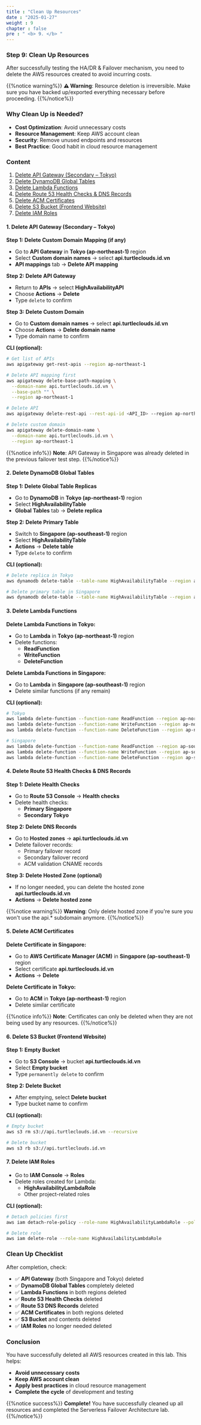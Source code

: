 ```yaml
---
title : "Clean Up Resources"
date : "2025-01-27" 
weight : 9
chapter : false
pre : " <b> 9. </b> "
---
```


### Step 9: Clean Up Resources

After successfully testing the HA/DR & Failover mechanism, you need to delete the AWS resources created to avoid incurring costs.

{{%notice warning%}}
**⚠️ Warning**: Resource deletion is irreversible. Make sure you have backed up/exported everything necessary before proceeding.
{{%/notice%}}

### Why Clean Up is Needed?

- **Cost Optimization**: Avoid unnecessary costs
- **Resource Management**: Keep AWS account clean
- **Security**: Remove unused endpoints and resources
- **Best Practice**: Good habit in cloud resource management

### Content

1. [Delete API Gateway (Secondary – Tokyo)](#1-delete-api-gateway-secondary-tokyo)
2. [Delete DynamoDB Global Tables](#2-delete-dynamodb-global-tables)
3. [Delete Lambda Functions](#3-delete-lambda-functions)
4. [Delete Route 53 Health Checks & DNS Records](#4-delete-route-53-health-checks-dns-records)
5. [Delete ACM Certificates](#5-delete-acm-certificates)
6. [Delete S3 Bucket (Frontend Website)](#6-delete-s3-bucket-frontend-website)
7. [Delete IAM Roles](#7-delete-iam-roles)

#### 1. Delete API Gateway (Secondary – Tokyo)

**Step 1: Delete Custom Domain Mapping (if any)**

- Go to **API Gateway** in **Tokyo (ap-northeast-1)** region
- Select **Custom domain names** → select **api.turtleclouds.id.vn**
- **API mappings** tab → **Delete API mapping**



**Step 2: Delete API Gateway**

- Return to **APIs** → select **HighAvailabilityAPI**
- Choose **Actions** → **Delete**
- Type ```delete``` to confirm


**Step 3: Delete Custom Domain**

- Go to **Custom domain names** → select **api.turtleclouds.id.vn**
- Choose **Actions** → **Delete domain name**
- Type domain name to confirm



**CLI (optional):**
```bash
# Get list of APIs
aws apigateway get-rest-apis --region ap-northeast-1

# Delete API mapping first
aws apigateway delete-base-path-mapping \
  --domain-name api.turtleclouds.id.vn \
  --base-path "" \
  --region ap-northeast-1

# Delete API
aws apigateway delete-rest-api --rest-api-id <API_ID> --region ap-northeast-1

# Delete custom domain
aws apigateway delete-domain-name \
  --domain-name api.turtleclouds.id.vn \
  --region ap-northeast-1
```

{{%notice info%}}
**Note**: API Gateway in Singapore was already deleted in the previous failover test step.
{{%/notice%}}

#### 2. Delete DynamoDB Global Tables

**Step 1: Delete Global Table Replicas**

- Go to **DynamoDB** in **Tokyo (ap-northeast-1)** region
- Select **HighAvailabilityTable**
- **Global Tables** tab → **Delete replica**



**Step 2: Delete Primary Table**

- Switch to **Singapore (ap-southeast-1)** region
- Select **HighAvailabilityTable**
- **Actions** → **Delete table**
- Type ```delete``` to confirm



**CLI (optional):**
```bash
# Delete replica in Tokyo
aws dynamodb delete-table --table-name HighAvailabilityTable --region ap-northeast-1

# Delete primary table in Singapore
aws dynamodb delete-table --table-name HighAvailabilityTable --region ap-southeast-1
```

#### 3. Delete Lambda Functions

**Delete Lambda Functions in Tokyo:**

- Go to **Lambda** in **Tokyo (ap-northeast-1)** region
- Delete functions:
  - **ReadFunction**
  - **WriteFunction**
  - **DeleteFunction**



**Delete Lambda Functions in Singapore:**

- Go to **Lambda** in **Singapore (ap-southeast-1)** region
- Delete similar functions (if any remain)

**CLI (optional):**
```bash
# Tokyo
aws lambda delete-function --function-name ReadFunction --region ap-northeast-1
aws lambda delete-function --function-name WriteFunction --region ap-northeast-1
aws lambda delete-function --function-name DeleteFunction --region ap-northeast-1

# Singapore
aws lambda delete-function --function-name ReadFunction --region ap-southeast-1
aws lambda delete-function --function-name WriteFunction --region ap-southeast-1
aws lambda delete-function --function-name DeleteFunction --region ap-southeast-1
```

#### 4. Delete Route 53 Health Checks & DNS Records

**Step 1: Delete Health Checks**

- Go to **Route 53 Console** → **Health checks**
- Delete health checks:
  - **Primary Singapore**
  - **Secondary Tokyo**



**Step 2: Delete DNS Records**

- Go to **Hosted zones** → **api.turtleclouds.id.vn**
- Delete failover records:
  - Primary failover record
  - Secondary failover record
  - ACM validation CNAME records



**Step 3: Delete Hosted Zone (optional)**

- If no longer needed, you can delete the hosted zone **api.turtleclouds.id.vn**
- **Actions** → **Delete hosted zone**



{{%notice warning%}}
**Warning**: Only delete hosted zone if you're sure you won't use the api.* subdomain anymore.
{{%/notice%}}

#### 5. Delete ACM Certificates

**Delete Certificate in Singapore:**

- Go to **AWS Certificate Manager (ACM)** in **Singapore (ap-southeast-1)** region
- Select certificate **api.turtleclouds.id.vn**
- **Actions** → **Delete**



**Delete Certificate in Tokyo:**

- Go to **ACM** in **Tokyo (ap-northeast-1)** region
- Delete similar certificate

{{%notice info%}}
**Note**: Certificates can only be deleted when they are not being used by any resources.
{{%/notice%}}

#### 6. Delete S3 Bucket (Frontend Website)

**Step 1: Empty Bucket**

- Go to **S3 Console** → bucket **api.turtleclouds.id.vn**
- Select **Empty bucket**
- Type ```permanently delete``` to confirm



**Step 2: Delete Bucket**

- After emptying, select **Delete bucket**
- Type bucket name to confirm



**CLI (optional):**
```bash
# Empty bucket
aws s3 rm s3://api.turtleclouds.id.vn --recursive

# Delete bucket
aws s3 rb s3://api.turtleclouds.id.vn
```

#### 7. Delete IAM Roles

- Go to **IAM Console** → **Roles**
- Delete roles created for Lambda:
  - **HighAvailabilityLambdaRole**
  - Other project-related roles



**CLI (optional):**
```bash
# Detach policies first
aws iam detach-role-policy --role-name HighAvailabilityLambdaRole --policy-arn arn:aws:iam::aws:policy/service-role/AWSLambdaBasicExecutionRole

# Delete role
aws iam delete-role --role-name HighAvailabilityLambdaRole
```

### Clean Up Checklist

After completion, check:

- ✅ **API Gateway** (both Singapore and Tokyo) deleted
- ✅ **DynamoDB Global Tables** completely deleted
- ✅ **Lambda Functions** in both regions deleted
- ✅ **Route 53 Health Checks** deleted
- ✅ **Route 53 DNS Records** deleted
- ✅ **ACM Certificates** in both regions deleted
- ✅ **S3 Bucket** and contents deleted
- ✅ **IAM Roles** no longer needed deleted

### Conclusion

You have successfully deleted all AWS resources created in this lab. This helps:

- **Avoid unnecessary costs**
- **Keep AWS account clean**
- **Apply best practices** in cloud resource management
- **Complete the cycle** of development and testing

{{%notice success%}}
**Complete!** You have successfully cleaned up all resources and completed the Serverless Failover Architecture lab.
{{%/notice%}}